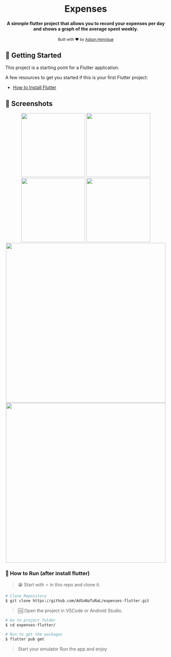 <div align="center">
   <h1>Expenses</h1>
   <h4>A simnple flutter project that allows you to record your expenses per day and shows a graph of the average spent weekly. </h4>
  <sub>Built with ❤︎ by
    <a href="https://github.com/AdSoNaTuRaL">Adson Henrique</a>
  </sub>
</div>

## :pushpin: Getting Started

This project is a starting point for a Flutter application.

A few resources to get you started if this is your first Flutter project:

- [How to Install Flutter](https://flutter.dev/docs/get-started/install)

## 📱️ Screenshots
<div align="center">
   <img src="https://user-images.githubusercontent.com/26275918/99831290-235b3700-2b5f-11eb-94de-b5a2d0468708.png" width="200">
   <img src="https://user-images.githubusercontent.com/26275918/99831293-248c6400-2b5f-11eb-9841-114c2e43c852.png" width="200">
   <img src="https://user-images.githubusercontent.com/26275918/99831298-2524fa80-2b5f-11eb-910f-c3f44288b870.png" width="200">
   <img src="https://user-images.githubusercontent.com/26275918/99831302-26562780-2b5f-11eb-9d9d-95b14a393deb.png" width="200">
   <img src="https://user-images.githubusercontent.com/26275918/99831304-27875480-2b5f-11eb-9b85-69658bfdc5d7.png" width="500">
   <img src="https://user-images.githubusercontent.com/26275918/99831306-281feb00-2b5f-11eb-8d69-6785287c7960.png" width="500">
</div>

### :construction_worker: How to Run (after install flutter)
> 😁️ Start with :star: in this repo and clone it.
```bash
# Clone Repository
$ git clone https://github.com/AdSoNaTuRaL/expenses-flutter.git
```
> 🆚️ Open the project in VSCode or Android Studio.
```bash
# Go to project folder
$ cd expenses-flutter/

# Run to get the packages
$ flutter pub get
```
> Start your emulator
> Run the app and enjoy
